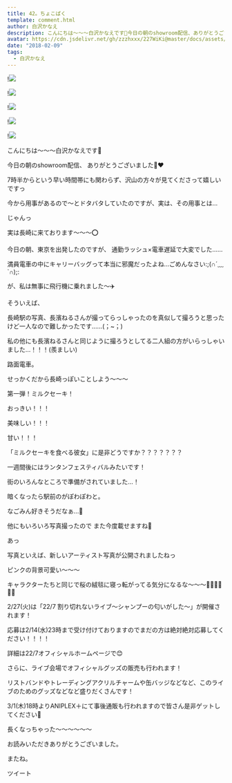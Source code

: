 ```yaml
---
title: 42。ちょこぱく
template: comment.html
author: 白沢かなえ
description: こんにちは〜〜〜白沢かなえです🌷今日の朝のshowroom配信、ありがとうございました🐰❤️7時半からという早い時間帯にも関わらず、沢山の方々が見てくださって嬉しいですっ...
avatar: https://cdn.jsdelivr.net/gh/zzzhxxx/227WiKi@master/docs/assets/photo/avatar/kanae.jpg
date: "2018-02-09"
tags:
  - 白沢かなえ
---
```


!![](https://cdn.jsdelivr.net/gh/227WiKi/227WiKi-image@master/blog-image/kanae-2018-02-09_1.jpg)

!![](https://cdn.jsdelivr.net/gh/227WiKi/227WiKi-image@master/blog-image/kanae-2018-02-09_2.jpg)

!![](https://cdn.jsdelivr.net/gh/227WiKi/227WiKi-image@master/blog-image/kanae-2018-02-09_3.jpg)

!![](https://cdn.jsdelivr.net/gh/227WiKi/227WiKi-image@master/blog-image/kanae-2018-02-09_4.jpg)

!![](https://cdn.jsdelivr.net/gh/227WiKi/227WiKi-image@master/blog-image/kanae-2018-02-09_5.jpg)








こんにちは〜〜〜白沢かなえです🌷







今日の朝のshowroom配信、
ありがとうございました🐰❤️



7時半からという早い時間帯にも関わらず、沢山の方々が見てくださって嬉しいですっ



今から用事があるので〜とドタバタしていたのですが、実は、その用事とは…







じゃんっ







実は長崎に来ております〜〜〜⭕️










今日の朝、東京を出発したのですが、
通勤ラッシュ×電車遅延で大変でした……



満員電車の中にキャリーバッグって本当に邪魔だったよね…ごめんなさい:;(∩´﹏`∩);:



が、私は無事に飛行機に乗れました〜✈️












そういえば、

長崎駅の写真、長濱ねるさんが撮ってらっしゃったのを真似して撮ろうと思ったけど一人なので難しかったです……(；~；)



私の他にも長濱ねるさんと同じように撮ろうとしてる二人組の方がいらっしゃいました…！！！(羨ましい)



















路面電車。












せっかくだから長崎っぽいことしよう〜〜〜







第一弾！ミルクセーキ！








おっきい！！！



美味しい！！！



甘い！！！














「ミルクセーキを食べる彼女」に是非どうですか？？？？？？？















一週間後にはランタンフェスティバルみたいです！



街のいろんなところで準備がされていました…！







暗くなったら駅前のがぽわぽわと。



なごみん好きそうだなぁ…🦋












他にもいろいろ写真撮ったので
また今度載せますね🌷









あっ






写真といえば、新しいアーティスト写真が公開されましたねっ



ピンクの背景可愛い〜〜〜



キャラクターたちと同じで桜の絨毯に寝っ転がってる気分になるな〜〜〜🌸🌸🌸🌸🌸🌸








2/27(火)は「22/7 割り切れないライブ〜シャンプーの匂いがした〜」が開催されます！



応募は2/14(水)23時まで受け付けておりますのでまだの方は絶対絶対応募してください！！！！



詳細は22/7オフィシャルホームページで😊






さらに、ライブ会場でオフィシャルグッズの販売も行われます！



リストバンドやトレーディングアクリルチャームや缶バッジなどなど、このライブのためのグッズなどなど盛りだくさんです！



3/1(木)18時よりANIPLEX＋にて事後通販も行われますので皆さん是非ゲットしてください🌷







長くなっちゃった〜〜〜〜〜〜











お読みいただきありがとうございました。



またね。


ツイート



